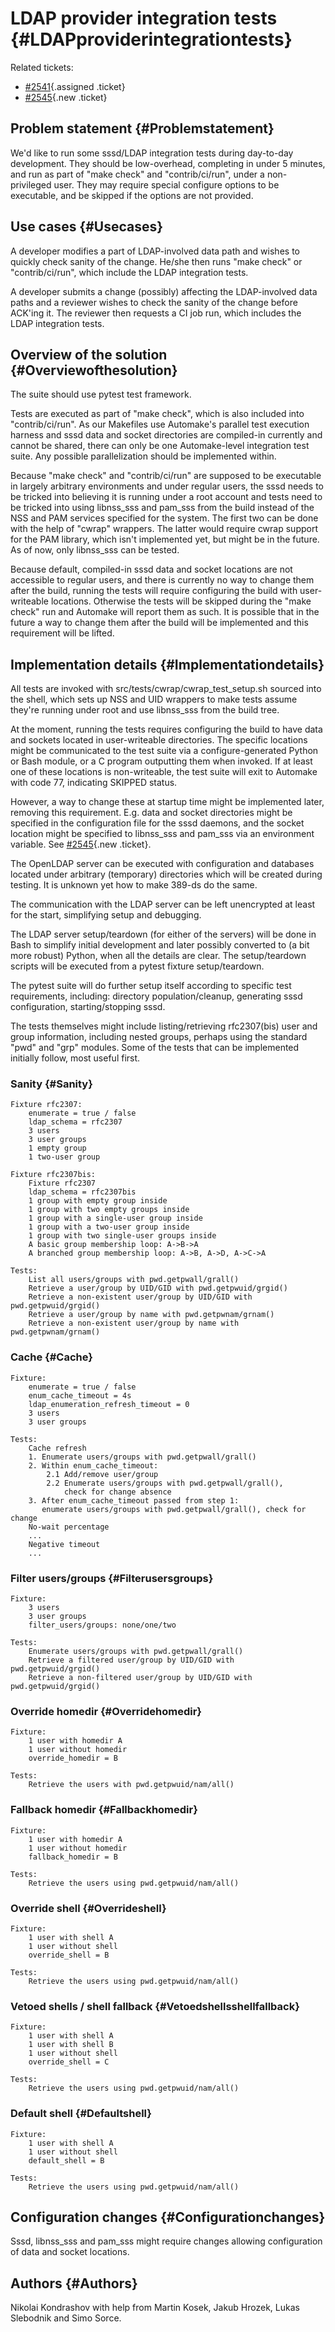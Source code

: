 LDAP provider integration tests {#LDAPproviderintegrationtests}
===============================

Related tickets:

-   [\#2541](https://fedorahosted.org/sssd/ticket/2541 "enhancement: Implement LDAP integration tests (assigned)"){.assigned
    .ticket}
-   [\#2545](https://fedorahosted.org/sssd/ticket/2545 "enhancement: Support specifying data and socket locations at startup (new)"){.new
    .ticket}

Problem statement {#Problemstatement}
-----------------

We'd like to run some sssd/LDAP integration tests during day-to-day
development. They should be low-overhead, completing in under 5 minutes,
and run as part of "make check" and "contrib/ci/run", under a
non-privileged user. They may require special configure options to be
executable, and be skipped if the options are not provided.

Use cases {#Usecases}
---------

A developer modifies a part of LDAP-involved data path and wishes to
quickly check sanity of the change. He/she then runs "make check" or
"contrib/ci/run", which include the LDAP integration tests.

A developer submits a change (possibly) affecting the LDAP-involved data
paths and a reviewer wishes to check the sanity of the change before
ACK'ing it. The reviewer then requests a CI job run, which includes the
LDAP integration tests.

Overview of the solution {#Overviewofthesolution}
------------------------

The suite should use pytest test framework.

Tests are executed as part of "make check", which is also included into
"contrib/ci/run". As our Makefiles use Automake's parallel test
execution harness and sssd data and socket directories are compiled-in
currently and cannot be shared, there can only be one Automake-level
integration test suite. Any possible parallelization should be
implemented within.

Because "make check" and "contrib/ci/run" are supposed to be executable
in largely arbitrary environments and under regular users, the sssd
needs to be tricked into believing it is running under a root account
and tests need to be tricked into using libnss\_sss and pam\_sss from
the build instead of the NSS and PAM services specified for the system.
The first two can be done with the help of "cwrap" wrappers. The latter
would require cwrap support for the PAM library, which isn't implemented
yet, but might be in the future. As of now, only libnss\_sss can be
tested.

Because default, compiled-in sssd data and socket locations are not
accessible to regular users, and there is currently no way to change
them after the build, running the tests will require configuring the
build with user-writeable locations. Otherwise the tests will be skipped
during the "make check" run and Automake will report them as such. It is
possible that in the future a way to change them after the build will be
implemented and this requirement will be lifted.

Implementation details {#Implementationdetails}
----------------------

All tests are invoked with src/tests/cwrap/cwrap\_test\_setup.sh sourced
into the shell, which sets up NSS and UID wrappers to make tests assume
they're running under root and use libnss\_sss from the build tree.

At the moment, running the tests requires configuring the build to have
data and sockets located in user-writeable directories. The specific
locations might be communicated to the test suite via a
configure-generated Python or Bash module, or a C program outputting
them when invoked. If at least one of these locations is non-writeable,
the test suite will exit to Automake with code 77, indicating SKIPPED
status.

However, a way to change these at startup time might be implemented
later, removing this requirement. E.g. data and socket directories might
be specified in the configuration file for the sssd daemons, and the
socket location might be specified to libnss\_sss and pam\_sss via an
environment variable. See
[\#2545](https://fedorahosted.org/sssd/ticket/2545 "enhancement: Support specifying data and socket locations at startup (new)"){.new
.ticket}.

The OpenLDAP server can be executed with configuration and databases
located under arbitrary (temporary) directories which will be created
during testing. It is unknown yet how to make 389-ds do the same.

The communication with the LDAP server can be left unencrypted at least
for the start, simplifying setup and debugging.

The LDAP server setup/teardown (for either of the servers) will be done
in Bash to simplify initial development and later possibly converted to
(a bit more robust) Python, when all the details are clear. The
setup/teardown scripts will be executed from a pytest fixture
setup/teardown.

The pytest suite will do further setup itself according to specific test
requirements, including: directory population/cleanup, generating sssd
configuration, starting/stopping sssd.

The tests themselves might include listing/retrieving rfc2307(bis) user
and group information, including nested groups, perhaps using the
standard "pwd" and "grp" modules. Some of the tests that can be
implemented initially follow, most useful first.

### Sanity {#Sanity}

``` {.wiki}
Fixture rfc2307:
    enumerate = true / false
    ldap_schema = rfc2307
    3 users
    3 user groups
    1 empty group
    1 two-user group

Fixture rfc2307bis:
    Fixture rfc2307
    ldap_schema = rfc2307bis
    1 group with empty group inside
    1 group with two empty groups inside
    1 group with a single-user group inside
    1 group with a two-user group inside
    1 group with two single-user groups inside
    A basic group membership loop: A->B->A
    A branched group membership loop: A->B, A->D, A->C->A

Tests:
    List all users/groups with pwd.getpwall/grall()
    Retrieve a user/group by UID/GID with pwd.getpwuid/grgid()
    Retrieve a non-existent user/group by UID/GID with pwd.getpwuid/grgid()
    Retrieve a user/group by name with pwd.getpwnam/grnam()
    Retrieve a non-existent user/group by name with pwd.getpwnam/grnam()
```

### Cache {#Cache}

``` {.wiki}
Fixture:
    enumerate = true / false
    enum_cache_timeout = 4s
    ldap_enumeration_refresh_timeout = 0
    3 users
    3 user groups

Tests:
    Cache refresh
    1. Enumerate users/groups with pwd.getpwall/grall()
    2. Within enum_cache_timeout:
        2.1 Add/remove user/group
        2.2 Enumerate users/groups with pwd.getpwall/grall(),
            check for change absence
    3. After enum_cache_timeout passed from step 1:
       enumerate users/groups with pwd.getpwall/grall(), check for change
    No-wait percentage
    ...
    Negative timeout
    ...
```

### Filter users/groups {#Filterusersgroups}

``` {.wiki}
Fixture:
    3 users
    3 user groups
    filter_users/groups: none/one/two

Tests:
    Enumerate users/groups with pwd.getpwall/grall()
    Retrieve a filtered user/group by UID/GID with pwd.getpwuid/grgid()
    Retrieve a non-filtered user/group by UID/GID with pwd.getpwuid/grgid()
```

### Override homedir {#Overridehomedir}

``` {.wiki}
Fixture:
    1 user with homedir A
    1 user without homedir
    override_homedir = B

Tests:
    Retrieve the users with pwd.getpwuid/nam/all()
```

### Fallback homedir {#Fallbackhomedir}

``` {.wiki}
Fixture:
    1 user with homedir A
    1 user without homedir
    fallback_homedir = B

Tests:
    Retrieve the users using pwd.getpwuid/nam/all()
```

### Override shell {#Overrideshell}

``` {.wiki}
Fixture:
    1 user with shell A
    1 user without shell
    override_shell = B

Tests:
    Retrieve the users using pwd.getpwuid/nam/all()
```

### Vetoed shells / shell fallback {#Vetoedshellsshellfallback}

``` {.wiki}
Fixture:
    1 user with shell A
    1 user with shell B
    1 user without shell
    override_shell = C

Tests:
    Retrieve the users using pwd.getpwuid/nam/all()
```

### Default shell {#Defaultshell}

``` {.wiki}
Fixture:
    1 user with shell A
    1 user without shell
    default_shell = B

Tests:
    Retrieve the users using pwd.getpwuid/nam/all()
```

Configuration changes {#Configurationchanges}
---------------------

Sssd, libnss\_sss and pam\_sss might require changes allowing
configuration of data and socket locations.

Authors {#Authors}
-------

Nikolai Kondrashov with help from Martin Kosek, Jakub Hrozek, Lukas
Slebodnik and Simo Sorce.
